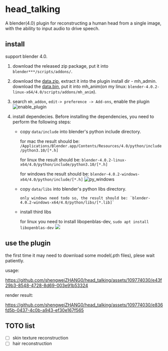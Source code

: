 # head_talking
A blender(4.0) plugin for reconstructing a human head from a single image, with the ability to input audio to drive speech.

## install

support blender 4.0.
1. download the released zip package, put it into `blender***/scripts/addons/`.

2. download the [data.zip](), extract it into the plugin install dir - mh_admin. download the [data.bin](https://drive.google.com/file/d/1INX6exinaTuBinu3Pv5DYJJRdfRk8_Uc/view), put it into mh_anim(on my linux: `blender-4.0.2-linux-x64/4.0/scripts/addons/mh_anim`).

4. search `mh_addon`, `edit-> preference -> Add-ons`, enable the plugin
    ![enable_plugin](https://github.com/shengweiZHANG0/head_talking/assets/109774030/1be002e7-c357-46d3-acd7-e963524b6694)

5. install dependecies.
   Before installing the dependencies, you need to perform the following steps:
   * copy `data/include` into blender's python include directory.

        for mac the result should be: `/Applications/Blender.app/Contents/Resources/4.0/python/include/python3.10/[*.h]`
    
        for linux the result should be: `blender-4.0.2-linux-x64/4.0/python/include/python3.10/[*.h]`
    
        for windows the result should be: `blender-4.0.2-windows-x64/4.0/python/include/[*.h]`
        ![py_windows](https://github.com/shengweiZHANG0/head_talking/assets/109774030/085fe5a4-6480-498f-8082-bc87df0c7dd5)

   * copy `data/libs` into blender's python libs directory.

         only windows need todo so, the result should be: `blender-4.0.2-windows-x64/4.0/python/libs/[*.lib]`

   * install third libs

     for linux you need to install libopenblas-dev, `sudo apt install libopenblas-dev`
        ![](install_dependences.png)
   
## use the plugin

the first time it may need to download some model(.pth files), plese wait patiently.

usage:

https://github.com/shengweiZHANG0/head_talking/assets/109774030/e43f29b3-8548-4728-8d69-003e91b53324

render result:

https://github.com/shengweiZHANG0/head_talking/assets/109774030/e836fd5b-0437-4c0b-a943-ef30e167f565

## TOTO list

- [ ] skin texture reconstruction
- [ ] hair reconstruction
